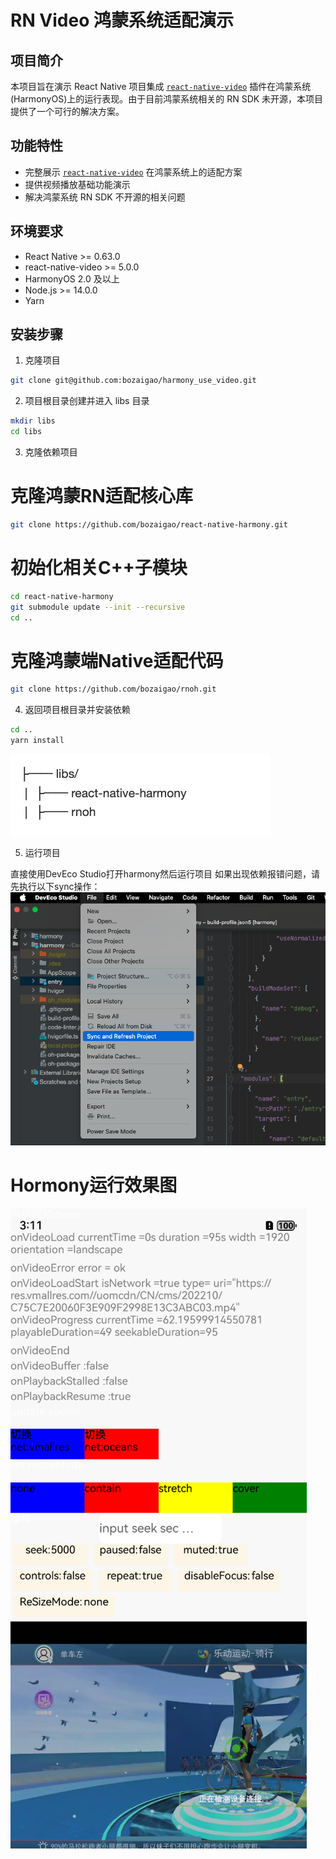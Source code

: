 # RN Video 鸿蒙系统适配演示

## 项目简介

本项目旨在演示 React Native 项目集成 [`react-native-video`](https://github.com/react-native-oh-library/react-native-video/tree/sig) 插件在鸿蒙系统(HarmonyOS)上的运行表现。由于目前鸿蒙系统相关的 RN SDK 未开源，本项目提供了一个可行的解决方案。

## 功能特性

- 完整展示 [`react-native-video`](https://github.com/react-native-oh-library/react-native-video/tree/sig) 在鸿蒙系统上的适配方案
- 提供视频播放基础功能演示
- 解决鸿蒙系统 RN SDK 不开源的相关问题

## 环境要求

- React Native >= 0.63.0
- react-native-video >= 5.0.0
- HarmonyOS 2.0 及以上
- Node.js >= 14.0.0
- Yarn

## 安装步骤

1. 克隆项目

```bash
git clone git@github.com:bozaigao/harmony_use_video.git
```


2. 项目根目录创建并进入 libs 目录

```bash  
mkdir libs
cd libs
```

3. 克隆依赖项目

# 克隆鸿蒙RN适配核心库
```bash
git clone https://github.com/bozaigao/react-native-harmony.git
```

# 初始化相关C++子模块
```bash
cd react-native-harmony
git submodule update --init --recursive
cd ..
```

# 克隆鸿蒙端Native适配代码
```bash
git clone https://github.com/bozaigao/rnoh.git
```

4. 返回项目根目录并安装依赖

```bash
cd ..
yarn install
```
![image](./dir.png)

5. 运行项目

直接使用DevEco Studio打开harmony然后运行项目
如果出现依赖报错问题，请先执行以下sync操作：
![image](./sync.png)

# Hormony运行效果图
![image](./demo.png)